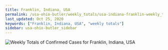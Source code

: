 ```yaml
---
title: Franklin, Indiana, USA
permalink: /usa-ohio-butler/weekly_totals/usa-indiana-franklin-weekly_totals.html
last_updated: Oct 25, 2020
keywords: ["Franklin, Indiana, USA", "weekly totals"]
sidebar: usa-ohio-butler_sidebar
---
```


![Weekly Totals of Confirmed Cases for Franklin, Indiana, USA](/covid_tracker/images/graphs/usa-indiana-franklin-weekly_totals_graph.png)
